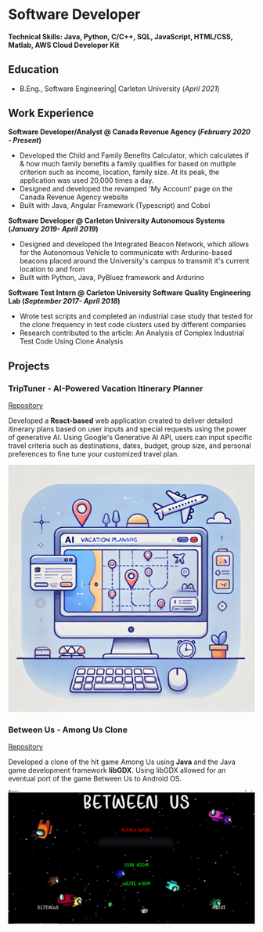 # Software Developer

#### Technical Skills: Java, Python, C/C++, SQL, JavaScript, HTML/CSS, Matlab, AWS Cloud Developer Kit

## Education     		
- B.Eng., Software Engineering| Carleton University (_April 2021_)

## Work Experience
**Software Developer/Analyst @ Canada Revenue Agency (_February 2020 - Present_)**
- Developed the Child and Family Benefits Calculator, which calculates if & how much family benefits a family qualifies for based on mutliple criterion such as income, location, family size. At its peak, the application was used 20,000 times a day.
- Designed and developed the revamped 'My Account' page on the Canada Revenue Agency website
- Built with Java, Angular Framework (Typescript) and Cobol

**Software Developer @ Carleton University Autonomous Systems  (_January 2019- April 2019_)**
- Designed and developed the Integrated Beacon Network, which allows for the Autonomous Vehicle to communicate with Ardurino-based beacons placed around the University's campus to transmit it's current location to and from
- Built with Python, Java, PyBluez framework and Ardurino

**Software Test Intern @ Carleton University Software Quality Engineering Lab (_September 2017- April 2018_)**
- Wrote test scripts and completed an industrial case study that tested for the clone frequency in test code clusters used by different companies
- Research contributed to the article: An Analysis of Complex Industrial Test Code Using Clone Analysis

## Projects
### TripTuner - AI-Powered Vacation Itinerary Planner
[Repository](https://github.com/abdillahinur/TripTuner)

Developed a **React-based** web application created to deliver detailed itinerary plans based on user inputs and special requests using the power of generative AI. Using Google's Generative AI API, users can input specific travel criteria such as destinations, dates, budget, group size, and personal preferences to fine tune your customized travel plan. 

![TripTuner](/assets/img/triptuner.webp) 

### Between Us - Among Us Clone
[Repository](https://github.com/meetdigrajkar/BetweenUs)

Developed a clone of the hit game Among Us using **Java** and the Java game development framework **libGDX**. Using libGDX allowed for an eventual port of the game Between Us to Android OS.

![BetweenUs](/assets/img/betweenus.png) 




